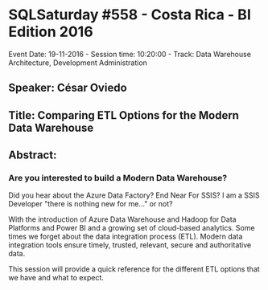 # SQLSaturday #558 - Costa Rica - BI Edition 2016
Event Date: 19-11-2016 - Session time: 10:20:00 - Track: Data Warehouse Architecture, Development  Administration
## Speaker: César Oviedo
## Title: Comparing ETL Options for the Modern Data Warehouse
## Abstract:
### Are you interested to build a Modern Data Warehouse?
Did you hear about the Azure Data Factory? End Near For SSIS?
I am a SSIS Developer "there is nothing new for me..." or not?

With the introduction of Azure Data Warehouse and Hadoop for Data Platforms and Power BI and a growing set of cloud-based analytics. Some times we forget about the data integration process (ETL). Modern data integration tools ensure timely, trusted, relevant, secure and authoritative data.

This session will provide a quick reference for the different ETL options that we have and what to expect.

